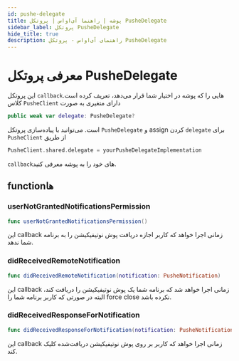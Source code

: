 ```yaml
---
id: pushe-delegate
title: پوشه | راهنما آی‌اواس | پروتکل PusheDelegate
sidebar_label: پروتکل PusheDelegate
hide_title: true
description: راهنمای آی‌اواس - پروتکل PusheDelegate
---
```


# معرفی پروتکل PusheDelegate

این پروتکل `callback`هایی را که پوشه در اختیار شما قرار می‌دهد، تعریف کرده است. کلاس `PusheClient` دارای متغیری به صورت
```swift
public weak var delegate: PusheDelegate?
```
است. می‌توانید با پیاده‌سازی پروتکل `PusheDelegate` و assign کردن ‍‍‍`delegate` برای `PusheClient` از طریق 
```swift
PusheClient.shared.delegate = yourPusheDelegateImplementation
```
`callback`های خود را به پوشه معرفی کنید.

## functionها

### userNotGrantedNotificationsPermission

```swift
func userNotGrantedNotificationsPermission()
```

این callback زمانی اجرا خواهد که کاربر اجازه دریافت پوش نوتیفیکیشن را به برنامه شما ندهد.

### didReceivedRemoteNotification

```swift
func didReceivedRemoteNotification(notification: PusheNotification)
```

این callback زمانی اجرا خواهد شد که برنامه شما یک پوش نوتیفیکیشن را دریافت کند، البته در صورتی که کاربر برنامه شما را force close نکرده باشد.

### didReceivedResponseForNotification

```swift
func didReceivedResponseForNotification(notification: PusheNotification)
```
این callback زمانی اجرا خواهد که کاربر بر روی پوش نوتیفیکیشن دریافت‌شده کلیک کند.